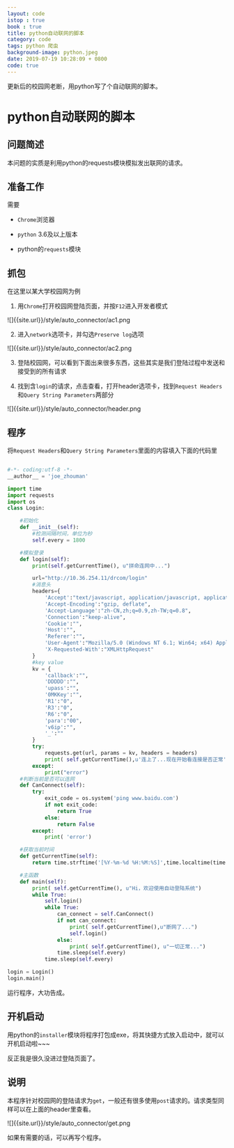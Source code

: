 ```yaml
---
layout: code
istop : true
book : true
title: python自动联网的脚本
category: code
tags: python 爬虫
background-image: python.jpeg
date: 2019-07-19 10:28:09 + 0800
code: true
---
```

更新后的校园网老断，用python写了个自动联网的脚本。<!-- more -->

# python自动联网的脚本

## 问题简述

本问题的实质是利用python的requests模块模拟发出联网的请求。

## 准备工作

需要

+ `Chrome`浏览器

+ `python` 3.6及以上版本

+ python的`requests`模块

## 抓包

在这里以某大学校园网为例

1. 用`Chrome`打开校园网登陆页面，并按`F12`进入开发者模式

![]{{site.url}}/style/auto_connector/ac1.png

2. 进入`network`选项卡，并勾选`Preserve log`选项

![]{{site.url}}/style/auto_connector/ac2.png

3. 登陆校园网，可以看到下面出来很多东西，这些其实是我们登陆过程中发送和接受到的所有请求

4. 找到含`login`的请求，点击查看，打开header选项卡，找到`Request Headers`和`Query String Parameters`两部分

![]{{site.url}}/style/auto_connector/header.png

## 程序

将`Request Headers`和`Query String Parameters`里面的内容填入下面的代码里

```python

#-*- coding:utf-8 -*-
__author__ = 'joe_zhouman'

import time
import requests
import os
class Login:

    #初始化
    def __init__(self):
        #检测间隔时间，单位为秒
        self.every = 1800

    #模拟登录
    def login(self):
        print(self.getCurrentTime(), u"拼命连网中...")

        url="http://10.36.254.11/drcom/login"
        #消息头
        headers={
            'Accept':"text/javascript, application/javascript, application/ecmascript, application/x-ecmascript, */*; q=0.01",
            'Accept-Encoding':"gzip, deflate",
            'Accept-Language':"zh-CN,zh;q=0.9,zh-TW;q=0.8",
            'Connection':"keep-alive",
            'Cookie':"",
            'Host':"",
            'Referer':"",
            'User-Agent':"Mozilla/5.0 (Windows NT 6.1; Win64; x64) AppleWebKit/537.36 (KHTML, like Gecko) Chrome/75.0.3770.80 Safari/537.36",
            'X-Requested-With':"XMLHttpRequest"
        }
        #key value
        kv = {
            'callback':"",
            'DDDDD':"",    
            'upass':"",
            '0MKKey':"",
            'R1':"0",
            'R3':"0",
            'R6':"0",
            'para':"00",
            'v6ip':"",
            '_':""
        }
        try:
            requests.get(url, params = kv, headers = headers)
            print( self.getCurrentTime(),u'连上了...现在开始看连接是否正常')
        except:
            print("error")
    #判断当前是否可以连网
    def CanConnect(self):
        try:
            exit_code = os.system('ping www.baidu.com')
            if not exit_code:
                return True
            else:
                return False
        except:
            print( 'error')

    #获取当前时间
    def getCurrentTime(self):
        return time.strftime('[%Y-%m-%d %H:%M:%S]',time.localtime(time.time()))

    #主函数
    def main(self):
        print( self.getCurrentTime(), u"Hi，欢迎使用自动登陆系统")
        while True:
            self.login()
            while True:
                can_connect = self.CanConnect()
                if not can_connect:
                    print( self.getCurrentTime(),u"断网了...")
                    self.login()
                else:
                    print( self.getCurrentTime(), u"一切正常...")
                time.sleep(self.every)
            time.sleep(self.every)

login = Login()
login.main()

```

运行程序，大功告成。

## 开机启动

用python的`installer`模块将程序打包成exe，将其快捷方式放入启动中，就可以开机启动啦~~~

反正我是很久没进过登陆页面了。

## 说明

本程序针对校园网的登陆请求为`get`，一般还有很多使用`post`请求的。请求类型同样可以在上面的header里查看。

![]{{site.url}}/style/auto_connector/get.png

如果有需要的话，可以再写个程序。